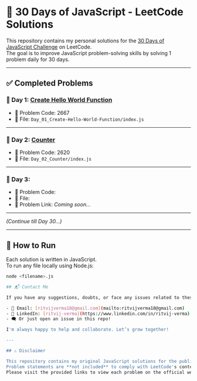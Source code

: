 # 📘 30 Days of JavaScript - LeetCode Solutions

This repository contains my personal solutions for the [30 Days of JavaScript Challenge](https://leetcode.com/study-plan/30-days-of-javascript/) on LeetCode.  
The goal is to improve JavaScript problem-solving skills by solving 1 problem daily for 30 days.

---

## ✅ Completed Problems

### 🔹 Day 1: [Create Hello World Function](https://leetcode.com/problems/create-hello-world-function/)
- 📄 Problem Code: 2667
- 📁 File: `Day_01_Create-Hello-World-Function/index.js`

---

### 🔹 Day 2: [Counter](https://leetcode.com/problems/counter/)
- 📄 Problem Code: 2620
- 📁 File: `Day_02_Counter/index.js`

---

### 🔹 Day 3:
- 📄 Problem Code: 
- 📁 File: 
- 🔗 Problem Link: _Coming soon..._

---

_(Continue till Day 30...)_

---

## 🚀 How to Run

Each solution is written in JavaScript.  
To run any file locally using Node.js:

```bash
node <filename>.js

## 📬 Contact Me

If you have any suggestions, doubts, or face any issues related to these solutions, feel free to reach out:

- 📧 Email: [ritvijverma18@gmail.com](mailto:ritvijverma18@gmail.com)
- 💼 LinkedIn: [ritvij-verma](https://www.linkedin.com/in/ritvij-verma)
- 🗨️ Or just open an issue in this repo!

I'm always happy to help and collaborate. Let’s grow together!

---

## ⚠️ Disclaimer

This repository contains my original JavaScript solutions for the publicly available 30-day challenge on LeetCode.  
Problem statements are **not included** to comply with LeetCode's content policy.  
Please visit the provided links to view each problem on the official website.
